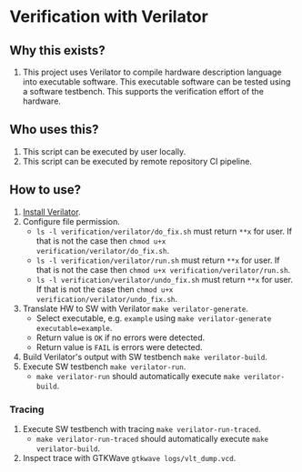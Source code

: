# Verification with Verilator

## Why this exists?

1. This project uses Verilator to compile hardware description language into executable software. This executable software can be tested using a software testbench. This supports the verification effort of the hardware.

## Who uses this?

1. This script can be executed by user locally.
2. This script can be executed by remote repository CI pipeline.

## How to use?

1. [Install Verilator](https://verilator.org/guide/latest/install.html).
2. Configure file permission.
    - `ls -l verification/verilator/do_fix.sh` must return `**x` for user. If that is not the case then `chmod u+x verification/verilator/do_fix.sh`.
    - `ls -l verification/verilator/run.sh` must return `**x` for user. If that is not the case then `chmod u+x verification/verilator/run.sh`.
    - `ls -l verification/verilator/undo_fix.sh` must return `**x` for user. If that is not the case then `chmod u+x verification/verilator/undo_fix.sh`.
3. Translate HW to SW with Verilator `make verilator-generate`.
    - Select executable, e.g. `example` using `make verilator-generate executable=example`.
    - Return value is `OK` if no errors were detected.
    - Return value is `FAIL` is errors were detected.
4. Build Verilator's output with SW testbench `make verilator-build`.
5. Execute SW testbench `make verilator-run`.
    - `make verilator-run` should automatically execute `make verilator-build`.

### Tracing

1. Execute SW testbench with tracing `make verilator-run-traced`.
    - `make verilator-run-traced` should automatically execute `make verilator-build`.
2. Inspect trace with GTKWave `gtkwave logs/vlt_dump.vcd`.
